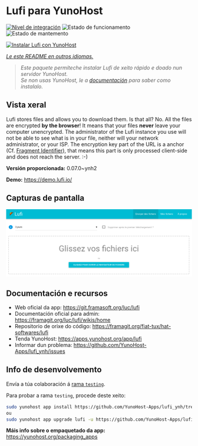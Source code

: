 <!--
NOTA: Este README foi creado automáticamente por <https://github.com/YunoHost/apps/tree/master/tools/readme_generator>
NON debe editarse manualmente.
-->

# Lufi para YunoHost

[![Nivel de integración](https://apps.yunohost.org/badge/integration/lufi)](https://ci-apps.yunohost.org/ci/apps/lufi/)
![Estado de funcionamento](https://apps.yunohost.org/badge/state/lufi)
![Estado de mantemento](https://apps.yunohost.org/badge/maintained/lufi)

[![Instalar Lufi con YunoHost](https://install-app.yunohost.org/install-with-yunohost.svg)](https://install-app.yunohost.org/?app=lufi)

*[Le este README en outros idiomas.](./ALL_README.md)*

> *Este paquete permíteche instalar Lufi de xeito rápido e doado nun servidor YunoHost.*  
> *Se non usas YunoHost, le a [documentación](https://yunohost.org/install) para saber como instalalo.*

## Vista xeral

Lufi stores files and allows you to download them. Is that all? No. All the files are encrypted **by the browser**! It means that your files **never** leave your computer unencrypted.
The administrator of the Lufi instance you use will not be able to see what is in your file, neither will your network administrator, or your ISP.
The encryption key part of the URL is a anchor (Cf. [Fragment Identifier](https://en.wikipedia.org/wiki/Fragment_identifier)), that means this part is only processed client-side and does not reach the server. :-)


**Versión proporcionada:** 0.07.0~ynh2

**Demo:** <https://demo.lufi.io/>

## Capturas de pantalla

![Captura de pantalla de Lufi](./doc/screenshots/screenshot_lufi_1.png)

## Documentación e recursos

- Web oficial da app: <https://git.framasoft.org/luc/lufi>
- Documentación oficial para admin: <https://framagit.org/luc/lufi/wikis/home>
- Repositorio de orixe do código: <https://framagit.org/fiat-tux/hat-softwares/lufi>
- Tenda YunoHost: <https://apps.yunohost.org/app/lufi>
- Informar dun problema: <https://github.com/YunoHost-Apps/lufi_ynh/issues>

## Info de desenvolvemento

Envía a túa colaboración á [rama `testing`](https://github.com/YunoHost-Apps/lufi_ynh/tree/testing).

Para probar a rama `testing`, procede deste xeito:

```bash
sudo yunohost app install https://github.com/YunoHost-Apps/lufi_ynh/tree/testing --debug
ou
sudo yunohost app upgrade lufi -u https://github.com/YunoHost-Apps/lufi_ynh/tree/testing --debug
```

**Máis info sobre o empaquetado da app:** <https://yunohost.org/packaging_apps>
